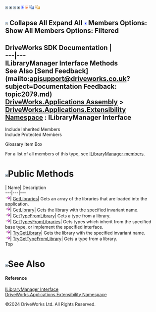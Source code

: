 ![](dotnetimages/collapse.gif) ![](dotnetimages/expand.gif) ![](dotnetimages/collapse.gif) ![](dotnetimages/expand.gif) ![](dotnetimages/drpdown.gif) ![](dotnetimages/drpdown_orange.gif) ![](dotnetimages/copycode.gif) ![](dotnetimages/copycodeHighlight.gif)

![](dotnetimages/collapse.gif) Collapse All Expand All ![](dotnetimages/drpdown.gif) Members Options: Show All  Members Options: Filtered   
---  
DriveWorks SDK Documentation  |   
---|---  
ILibraryManager Interface Methods   
See Also [Send Feedback](mailto:apisupport@driveworks.co.uk?subject=Documentation Feedback: topic2079.md)  
[DriveWorks.Applications Assembly](topic13.md) > [DriveWorks.Applications.Extensibility Namespace](topic1995.md) : ILibraryManager Interface  
---  
  
Include Inherited Members    
Include Protected Members    


Glossary Item Box

For a list of all members of this type, see [ILibraryManager members](topic2080.md).

# ![](dotnetimages/collapse.gif)Public Methods

| Name| Description  
---|---|---  
![ Method](dotnetimages/Method.gif)| [GetLibraries](topic2084.md)| Gets an array of the libraries that are loaded into the application.   
![ Method](dotnetimages/Method.gif)| [GetLibrary](topic2085.md)| Gets the library with the specified invariant name.   
![ Method](dotnetimages/Method.gif)| [GetTypeFromLibrary](topic2086.md)| Gets a type from a library.   
![ Method](dotnetimages/Method.gif)| [GetTypesFromLibraries](topic2087.md)| Gets types which inherit from the specified base type, or implement the specified interface.   
![ Method](dotnetimages/Method.gif)| [TryGetLibrary](topic2088.md)| Gets the library with the specified invariant name.   
![ Method](dotnetimages/Method.gif)| [TryGetTypeFromLibrary](topic2089.md)| Gets a type from a library.   
Top

# ![](dotnetimages/collapse.gif)See Also

#### Reference

[ILibraryManager Interface](topic2079.md)   
[DriveWorks.Applications.Extensibility Namespace](topic1995.md)

©2024 DriveWorks Ltd. All Rights Reserved.
